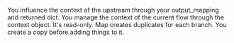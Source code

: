 You influence the context of the upstream through your output_mapping and returned dict.
You manage the context of the current flow through the context object. It's read-only. Map creates duplicates for each branch. You create a copy before adding things to it.